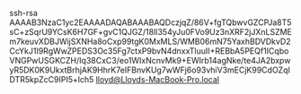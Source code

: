 ssh-rsa AAAAB3NzaC1yc2EAAAADAQABAAABAQDczjqZ/86V+fgTQbwvGZCPJa8T5sC+zSqrU9YCsK6H7GF+gvC1QJGZ/18Il354yJu0FVo9Uz3nXRF2jJXnLSZMEm7keuvXDBJWijSXNHa8oCxp99tgK0MxMLS/WMB06mN75YaxhBDVDkvD2CcYkJ1I9RgWwZPEDS3Oc35Fg7ctxP9bvN4dnxxTluuII+REBbA5PEQf1ICqboVNGPwUSGKCZH/Iq38CxC3/eo1WIxNcnvMk9+EWIrb14agNke/te4JA2bxpwyR5DK0K9UkxtBrhjAK9HhrK7eIFBnvKUg7wWFj6o93vhiV3mECjK99CdOZqIDTR5kpZcC9IPI5+lch5 lloyd@Lloyds-MacBook-Pro.local
